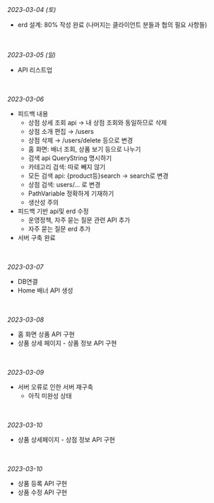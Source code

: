 

*2023-03-04 (토)*

- erd 설계: 80% 작성 완료 (나머지는 클라이언트 분들과 협의 필요 사항들)

<br></br>
*2023-03-05 (일)*

- API 리스트업

<br></br>
*2023-03-06*

- 피드백 내용
    - 상점 상세 조회 api → 내 상점 조회와 동일하므로 삭제
    - 상점 소개 편집 → /users
    - 상점 삭제 → /users/delete 등으로 변경
    - 홈 화면: 배너 조회, 상품 보기 등으로 나누기
    - 검색 api QueryString 명시하기
    - 카테고리 검색: 따로 빼지 않기
    - 모든 검색 api: {product등}search → search로 변경
    - 상점 검색: users/… 로 변경
    - PathVariable 정확하게 기재하기
    - 생산성 주의
- 피드백 기반 api및 erd 수정
    - 운영정책, 자주 묻는 질문 관련 API 추가
    - 자주 묻는 질문 erd 추가
- 서버 구축 완료

<br></br>
*2023-03-07*

- DB연결
- Home 배너 API 생성

<br></br>
*2023-03-08*

- 홈 화면 상품 API 구현
- 상품 상세 페이지 - 상품 정보 API 구현


<br></br>
*2023-03-09*

- 서버 오류로 인한 서버 재구축
    - 아직 미완성 상태


<br></br>
*2023-03-10*
- 상품 상세페이지 - 상점 정보 API 구현

<br></br>
*2023-03-10*
- 상품 등록 API 구현
- 상품 수정 API 구현

